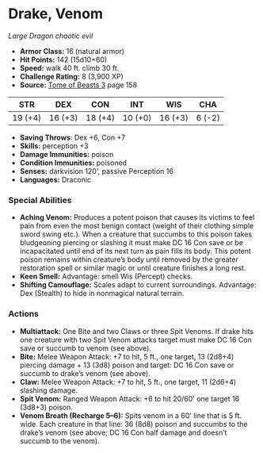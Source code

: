 # Drake, Venom

*Large* *Dragon* *chaotic evil*

- **Armor Class:** 16 (natural armor)
- **Hit Points:** 142 (15d10+60)
- **Speed:** walk 40 ft. climb 30 ft.
- **Challenge Rating:** 8 (3,900 XP)
- **Source:** [Tome of Beasts 3](https://koboldpress.com/kpstore/product/tome-of-beasts-3-for-5th-edition/) page 158

| STR | DEX | CON | INT | WIS | CHA |
| --- | --- | --- | --- | --- | --- |
| 19 (+4) | 16 (+3) | 18 (+4) | 10 (+0) | 16 (+3) | 6 (-2) |

- **Saving Throws**: Dex +6, Con +7
- **Skills:** perception +3
- **Damage Immunities:** poison
- **Condition Immunities:** poisoned
- **Senses:** darkvision 120', passive Perception 16
- **Languages:** Draconic
### Special Abilities
- **Aching Venom:** Produces a potent poison that causes its victims to feel pain from even the most benign contact (weight of their clothing simple sword swing etc.). When a creature that succumbs to this poison takes bludgeoning piercing or slashing it must make DC 16 Con save or be incapacitated until end of its next turn as pain fills its body. This potent poison remains within creature’s body until removed by the greater restoration spell or similar magic or until creature finishes a long rest.
- **Keen Smell:** Advantage: smell Wis (Percept) checks.
- **Shifting Camouflage:** Scales adapt to current surroundings. Advantage: Dex (Stealth) to hide in nonmagical natural terrain.
### Actions
- **Multiattack:** One Bite and two Claws or three Spit Venoms. If drake hits one creature with two Spit Venom attacks target must make DC 16 Con save or succumb to venom (see above).
- **Bite:** Melee Weapon Attack: +7 to hit, 5 ft., one target, 13 (2d8+4) piercing damage + 13 (3d8) poison and target: DC 16 Con save or succumb to drake’s venom (see above).
- **Claw:** Melee Weapon Attack: +7 to hit, 5 ft., one target, 11 (2d6+4) slashing damage.
- **Spit Venom:** Ranged Weapon Attack: +6 to hit 20/60' one target 16 (3d8+3) poison.
- **Venom Breath (Recharge 5–6):** Spits venom in a 60' line that is 5 ft. wide. Each creature in that line: 36 (8d8) poison and succumbs to the drake’s venom (see above; DC 16 Con half damage and doesn’t succumb to the venom).



